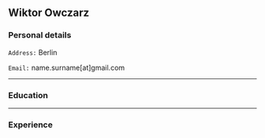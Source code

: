 ## Wiktor Owczarz

### Personal details

`Address:` Berlin

`Email:` name.surname[at]gmail.com

___

### Education  

___

### Experience 
